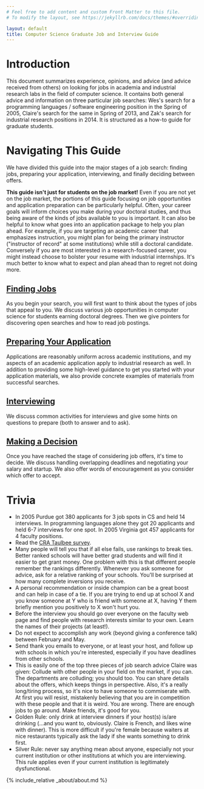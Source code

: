 ```yaml
---
# Feel free to add content and custom Front Matter to this file.
# To modify the layout, see https://jekyllrb.com/docs/themes/#overriding-theme-defaults

layout: default
title: Computer Science Graduate Job and Interview Guide
---
```


# Introduction

This document summarizes experience, opinions, and advice (and advice received
from others) on looking for jobs in academia and industrial research labs in the
field of computer science. It contains both general advice and information on
three particular job searches: Wes's search for a programming languages / software
engineering position in the Spring of 2005, Claire's search for the same in
Spring of 2013, and Zak's search for industrial research positions in 2014. 
It is structured as a how-to guide for graduate students.

# Navigating This Guide

We have divided this guide into the major stages of a job search: finding jobs,
preparing your application, interviewing, and finally deciding between offers.

**This guide isn't just for students on the job market!** Even if you are not
yet on the job market, the portions of this guide focusing on job opportunities
and application preparation can be particularly helpful. Often, your career
goals will inform choices you make during your doctoral studies, and thus being
aware of the kinds of jobs available to you is important.  It can also be
helpful to know what goes into an application package to help you plan ahead.
For example, if you are targeting an academic career that emphasizes
instruction, you might plan for being the primary instructor ("instructor of
record" at some institutions) while still a doctoral candidate. Conversely if
you are most interested in a research-focused career, you might instead choose
to bolster your resume with industrial internships.  It's much better to know 
what to expect and plan ahead than to regret not doing more.

## [Finding Jobs](jobs.md)

As you begin your search, you will first want to think about the types of jobs
that appeal to you.  We discuss various job opportunities in computer science
for students earning doctoral degrees.  Then we give pointers for discovering
open searches and how to read job postings.

## [Preparing Your Application](applying.md)

Applications are reasonably uniform across academic institutions, and my aspects
of an academic application apply to industrial research as well.  In addition
to providing some high-level guidance to get you started with your application
materials, we also provide concrete examples of materials from successful
searches.

## [Interviewing](interviewing.md)

We discuss common activities for interviews and give some hints on questions to
prepare (both to answer and to ask).

## [Making a Decision](deciding.md)

Once you have reached the stage of considering job offers, it's time to decide.
We discuss handling overlapping deadlines and negotiating your salary and
startup. We also offer words of encouragement as you consider which offer to
accept.

# Trivia

- In 2005 Purdue got 380 applicants for 3 job spots in CS and held 14
interviews. In programming languages alone they got 20 applicants and held
6-7 interviews for one spot. In 2005 Virginia got 457 applicants for 4
faculty positions. 
-  Read the <a href="http://www.cra.org/statistics/">CRA Taulbee survey</a>. 
-  Many people will tell you that if all else fails, use rankings to break
ties. Better ranked schools will have better grad students and will find it
easier to get grant money. One problem with this is that different people
remember the rankings differently. Whenever you ask someone for advice, ask
for a relative ranking of your schools. You'll be surprised at how many
complete inversions you receive. 
-  A personal recommendation or inside champion can be a great boost and can
help in case of a tie. If you are trying to end up at school X and you know
someone at Y who is friend with someone at X, having Y them briefly mention
you positively to X won't hurt you. 
- Before the interview you should go over everyone on the faculty web page
and find people with research interests similar to your own. Learn the
names of their projects (at least!). 
- Do not expect to accomplish any work (beyond giving a conference talk)
between February and May. 
- Send thank you emails to everyone, or at least your host, and follow up with
schools in which you're interested, especially if you have deadlines from other
schools.  
- This is easily one of the top three pieces of job search advice Claire was
given: Collude with other people in your field on the market, if you can.
The departments are colluding; you should too.  You can share details about
the offers, which keeps things in perspective.  Also, it's a really long/tiring
process, so it's nice to have someone to commiserate with.  At first you will
resist, mistakenly believing that you are in competition with these people and
that it is weird.  You are wrong.  There are enough jobs to go around.  Make
friends, it's good for you.
- Golden Rule: only drink at interview dinners if your host(s) is/are drinking
(...and you want to, obviously.  Claire is French, and likes wine with dinner). This is
more difficult if you're female because waiters at nice restaurants typically
ask the lady if she wants something to drink first.
- Silver Rule: never say anything mean about anyone, especially not your current
institution or other institutions at which you are interviewing.  This rule
applies even if your current institution is legitimately dysfunctional.

{% include_relative _about/about.md %}
